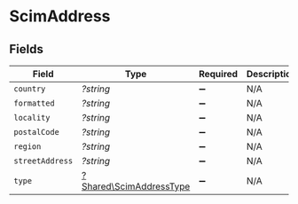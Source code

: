 # ScimAddress


## Fields

| Field                                                             | Type                                                              | Required                                                          | Description                                                       |
| ----------------------------------------------------------------- | ----------------------------------------------------------------- | ----------------------------------------------------------------- | ----------------------------------------------------------------- |
| `country`                                                         | *?string*                                                         | :heavy_minus_sign:                                                | N/A                                                               |
| `formatted`                                                       | *?string*                                                         | :heavy_minus_sign:                                                | N/A                                                               |
| `locality`                                                        | *?string*                                                         | :heavy_minus_sign:                                                | N/A                                                               |
| `postalCode`                                                      | *?string*                                                         | :heavy_minus_sign:                                                | N/A                                                               |
| `region`                                                          | *?string*                                                         | :heavy_minus_sign:                                                | N/A                                                               |
| `streetAddress`                                                   | *?string*                                                         | :heavy_minus_sign:                                                | N/A                                                               |
| `type`                                                            | [?Shared\ScimAddressType](../../Models/Shared/ScimAddressType.md) | :heavy_minus_sign:                                                | N/A                                                               |
